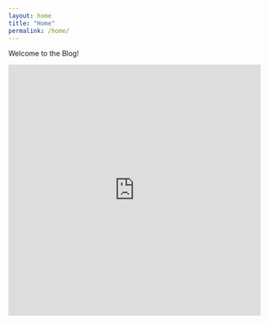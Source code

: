 ```yaml
---
layout: home
title: "Home"
permalink: /home/
---
```

Welcome to the Blog!

<iframe src="https://sendfox.com/lp/3qjo76" 
        width="100%" height="500" frameborder="0">
</iframe>

